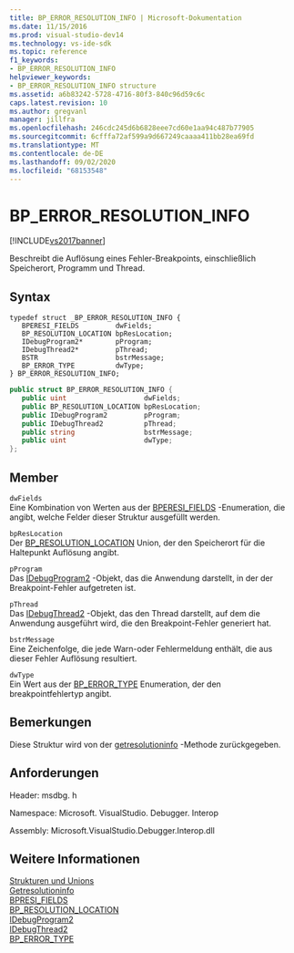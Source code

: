 ```yaml
---
title: BP_ERROR_RESOLUTION_INFO | Microsoft-Dokumentation
ms.date: 11/15/2016
ms.prod: visual-studio-dev14
ms.technology: vs-ide-sdk
ms.topic: reference
f1_keywords:
- BP_ERROR_RESOLUTION_INFO
helpviewer_keywords:
- BP_ERROR_RESOLUTION_INFO structure
ms.assetid: a6b83242-5728-4716-80f3-840c96d59c6c
caps.latest.revision: 10
ms.author: gregvanl
manager: jillfra
ms.openlocfilehash: 246cdc245d6b6828eee7cd60e1aa94c487b77905
ms.sourcegitcommit: 6cfffa72af599a9d667249caaaa411bb28ea69fd
ms.translationtype: MT
ms.contentlocale: de-DE
ms.lasthandoff: 09/02/2020
ms.locfileid: "68153548"
---
```

# <a name="bp_error_resolution_info"></a>BP_ERROR_RESOLUTION_INFO
[!INCLUDE[vs2017banner](../../../includes/vs2017banner.md)]

Beschreibt die Auflösung eines Fehler-Breakpoints, einschließlich Speicherort, Programm und Thread.  
  
## <a name="syntax"></a>Syntax  
  
```cpp#  
typedef struct _BP_ERROR_RESOLUTION_INFO {   
   BPERESI_FIELDS         dwFields;  
   BP_RESOLUTION_LOCATION bpResLocation;  
   IDebugProgram2*        pProgram;  
   IDebugThread2*         pThread;  
   BSTR                   bstrMessage;  
   BP_ERROR_TYPE          dwType;  
} BP_ERROR_RESOLUTION_INFO;  
```  
  
```csharp  
public struct BP_ERROR_RESOLUTION_INFO {   
   public uint                   dwFields;  
   public BP_RESOLUTION_LOCATION bpResLocation;  
   public IDebugProgram2         pProgram;  
   public IDebugThread2          pThread;  
   public string                 bstrMessage;  
   public uint                   dwType;  
};  
```  
  
## <a name="members"></a>Member  
 `dwFields`  
 Eine Kombination von Werten aus der [BPERESI_FIELDS](../../../extensibility/debugger/reference/bperesi-fields.md) -Enumeration, die angibt, welche Felder dieser Struktur ausgefüllt werden.  
  
 `bpResLocation`  
 Der [BP_RESOLUTION_LOCATION](../../../extensibility/debugger/reference/bp-resolution-location.md) Union, der den Speicherort für die Haltepunkt Auflösung angibt.  
  
 `pProgram`  
 Das [IDebugProgram2](../../../extensibility/debugger/reference/idebugprogram2.md) -Objekt, das die Anwendung darstellt, in der der Breakpoint-Fehler aufgetreten ist.  
  
 `pThread`  
 Das [IDebugThread2](../../../extensibility/debugger/reference/idebugthread2.md) -Objekt, das den Thread darstellt, auf dem die Anwendung ausgeführt wird, die den Breakpoint-Fehler generiert hat.  
  
 `bstrMessage`  
 Eine Zeichenfolge, die jede Warn-oder Fehlermeldung enthält, die aus dieser Fehler Auflösung resultiert.  
  
 `dwType`  
 Ein Wert aus der [BP_ERROR_TYPE](../../../extensibility/debugger/reference/bp-error-type.md) Enumeration, der den breakpointfehlertyp angibt.  
  
## <a name="remarks"></a>Bemerkungen  
 Diese Struktur wird von der [getresolutioninfo](../../../extensibility/debugger/reference/idebugerrorbreakpointresolution2-getresolutioninfo.md) -Methode zurückgegeben.  
  
## <a name="requirements"></a>Anforderungen  
 Header: msdbg. h  
  
 Namespace: Microsoft. VisualStudio. Debugger. Interop  
  
 Assembly: Microsoft.VisualStudio.Debugger.Interop.dll  
  
## <a name="see-also"></a>Weitere Informationen  
 [Strukturen und Unions](../../../extensibility/debugger/reference/structures-and-unions.md)   
 [Getresolutioninfo](../../../extensibility/debugger/reference/idebugerrorbreakpointresolution2-getresolutioninfo.md)   
 [BPRESI_FIELDS](../../../extensibility/debugger/reference/bpresi-fields.md)   
 [BP_RESOLUTION_LOCATION](../../../extensibility/debugger/reference/bp-resolution-location.md)   
 [IDebugProgram2](../../../extensibility/debugger/reference/idebugprogram2.md)   
 [IDebugThread2](../../../extensibility/debugger/reference/idebugthread2.md)   
 [BP_ERROR_TYPE](../../../extensibility/debugger/reference/bp-error-type.md)
